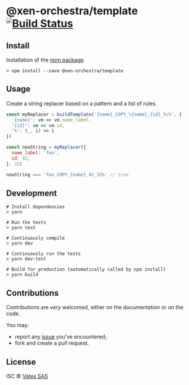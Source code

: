 # @xen-orchestra/template [![Build Status](https://travis-ci.org/vatesfr/xen-orchestra.png?branch=master)](https://travis-ci.org/vatesfr/xen-orchestra)

## Install

Installation of the [npm package](https://npmjs.org/package/@xen-orchestra/template):

```
> npm install --save @xen-orchestra/template
```

## Usage

Create a string replacer based on a pattern and a list of rules.

```js
const myReplacer = buildTemplate('{name}_COPY_\{name}_{id}_%\%', {
  '{name}': vm => vm.name_label,
  '{id}': vm => vm.id,
  '%': (_, i) => i
})

const newString = myReplacer({
  name_label: 'foo',
  id: 42,
}, 32)

newString === 'foo_COPY_{name}_42_32%' // true
```

## Development

```
# Install dependencies
> yarn

# Run the tests
> yarn test

# Continuously compile
> yarn dev

# Continuously run the tests
> yarn dev-test

# Build for production (automatically called by npm install)
> yarn build
```

## Contributions

Contributions are *very* welcomed, either on the documentation or on
the code.

You may:

- report any [issue](https://github.com/vatesfr/xen-orchestra/issues)
  you've encountered;
- fork and create a pull request.

## License

ISC © [Vates SAS](https://vates.fr)
